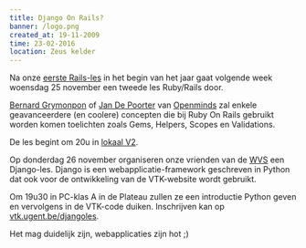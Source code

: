 ```yaml
---
title: Django On Rails?
banner: /logo.png
created_at: 19-11-2009
time: 23-02-2016
location: Zeus kelder
---
```


Na onze <a href="https://zeus.ugent.be/2009/10/02/agenda-oktober/">eerste Rails-les</a> in het begin van het jaar gaat volgende week woensdag 25 november een tweede les Ruby/Rails door.

<a href="https://www.wonko.be/">Bernard Grymonpon</a> of <a href="https://workswithruby.com/">Jan De Poorter</a> van <a href="https://www.openminds.be/">Openminds</a> zal enkele geavanceerdere (en coolere) concepten die bij Ruby On Rails gebruikt worden komen toelichten zoals Gems, Helpers, Scopes en Validations.

De les begint om 20u in <a href="https://zeus.ugent.be/over-zeus-wpi/waar-vind-je-ons/">lokaal V2</a>.

Op donderdag 26 november organiseren onze vrienden van de <a href="https://vtk.ugent.be/">WVS</a> een Django-les. Django is een webapplicatie-framework geschreven in Python dat ook voor de ontwikkeling van de VTK-website wordt gebruikt.

Om 19u30 in PC-klas A in de Plateau zullen ze een introductie Python geven en vervolgens in de VTK-code duiken. Inschrijven kan op <a href="https://vtk.ugent.be/djangoles/">vtk.ugent.be/djangoles</a>.

Het mag duidelijk zijn, webapplicaties zijn hot ;)
